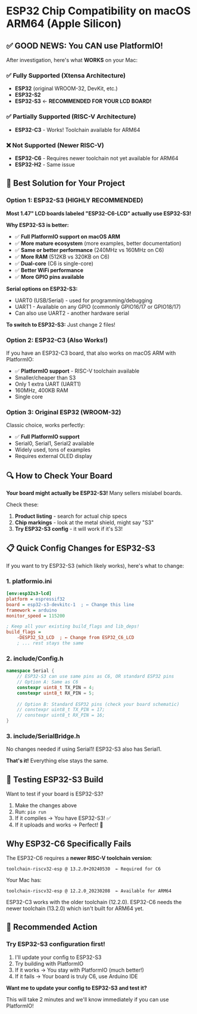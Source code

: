 # ESP32 Chip Compatibility on macOS ARM64 (Apple Silicon)

## ✅ GOOD NEWS: You CAN use PlatformIO!

After investigation, here's what **WORKS** on your Mac:

### ✅ Fully Supported (Xtensa Architecture)
- **ESP32** (original WROOM-32, DevKit, etc.)
- **ESP32-S2**
- **ESP32-S3** ← **RECOMMENDED FOR YOUR LCD BOARD!**

### ✅ Partially Supported (RISC-V Architecture)
- **ESP32-C3** - Works! Toolchain available for ARM64

### ❌ Not Supported (Newer RISC-V)
- **ESP32-C6** - Requires newer toolchain not yet available for ARM64
- **ESP32-H2** - Same issue

## 🎯 Best Solution for Your Project

### Option 1: ESP32-S3 (HIGHLY RECOMMENDED)

**Most 1.47" LCD boards labeled "ESP32-C6-LCD" actually use ESP32-S3!**

**Why ESP32-S3 is better:**
- ✅ **Full PlatformIO support on macOS ARM**
- ✅ **More mature ecosystem** (more examples, better documentation)
- ✅ **Same or better performance** (240MHz vs 160MHz on C6)
- ✅ **More RAM** (512KB vs 320KB on C6)
- ✅ **Dual-core** (C6 is single-core)
- ✅ **Better WiFi performance**
- ✅ **More GPIO pins available**

**Serial options on ESP32-S3:**
- UART0 (USB/Serial) - used for programming/debugging
- UART1 - Available on any GPIO (commonly GPIO16/17 or GPIO18/17)
- Can also use UART2 - another hardware serial

**To switch to ESP32-S3:** Just change 2 files!

### Option 2: ESP32-C3 (Also Works!)

If you have an ESP32-C3 board, that also works on macOS ARM with PlatformIO:
- ✅ **PlatformIO support** - RISC-V toolchain available
- Smaller/cheaper than S3
- Only 1 extra UART (UART1)
- 160MHz, 400KB RAM
- Single core

### Option 3: Original ESP32 (WROOM-32)

Classic choice, works perfectly:
- ✅ **Full PlatformIO support**
- Serial0, Serial1, Serial2 available
- Widely used, tons of examples
- Requires external OLED display

## 🔍 How to Check Your Board

**Your board might actually be ESP32-S3!** Many sellers mislabel boards.

Check these:
1. **Product listing** - search for actual chip specs
2. **Chip markings** - look at the metal shield, might say "S3"
3. **Try ESP32-S3 config** - it will work if it's S3!

## 📋 Quick Config Changes for ESP32-S3

If you want to try ESP32-S3 (which likely works), here's what to change:

### 1. platformio.ini
```ini
[env:esp32s3-lcd]
platform = espressif32
board = esp32-s3-devkitc-1  ; ← Change this line
framework = arduino
monitor_speed = 115200

; Keep all your existing build_flags and lib_deps!
build_flags = 
    -DESP32_S3_LCD  ; ← Change from ESP32_C6_LCD
    ; ... rest stays the same
```

### 2. include/Config.h
```cpp
namespace Serial {
    // ESP32-S3 can use same pins as C6, OR standard ESP32 pins
    // Option A: Same as C6
    constexpr uint8_t TX_PIN = 4;
    constexpr uint8_t RX_PIN = 5;
    
    // Option B: Standard ESP32 pins (check your board schematic)
    // constexpr uint8_t TX_PIN = 17;
    // constexpr uint8_t RX_PIN = 16;
}
```

### 3. include/SerialBridge.h
No changes needed if using Serial1! ESP32-S3 also has Serial1.

**That's it!** Everything else stays the same.

## 🧪 Testing ESP32-S3 Build

Want to test if your board is ESP32-S3? 

1. Make the changes above
2. Run: `pio run`
3. If it compiles → You have ESP32-S3! ✅
4. If it uploads and works → Perfect! 🎉

## Why ESP32-C6 Specifically Fails

The ESP32-C6 requires a **newer RISC-V toolchain version**:
```
toolchain-riscv32-esp @ 13.2.0+20240530  ← Required for C6
```

Your Mac has:
```
toolchain-riscv32-esp @ 12.2.0_20230208  ← Available for ARM64
```

ESP32-C3 works with the older toolchain (12.2.0).
ESP32-C6 needs the newer toolchain (13.2.0) which isn't built for ARM64 yet.

## 🚀 Recommended Action

### Try ESP32-S3 configuration first!

1. I'll update your config to ESP32-S3
2. Try building with PlatformIO
3. If it works → You stay with PlatformIO (much better!)
4. If it fails → Your board is truly C6, use Arduino IDE

**Want me to update your config to ESP32-S3 and test it?**

This will take 2 minutes and we'll know immediately if you can use PlatformIO!
